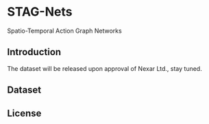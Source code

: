# STAG-Nets
Spatio-Temporal Action Graph Networks

## Introduction
The dataset will be released upon approval of Nexar Ltd., stay tuned.

## Dataset

## License
